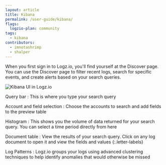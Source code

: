 ```yaml
---
layout: article
title: Kibana
permalink: /user-guide/kibana/
flags:
  logzio-plan: community
tags:
  - kibana
contributors:
  - imnotashrimp
  - shalper
---
```


When you first sign in to Logz.io, you'll find yourself at the Discover page. You can use the Discover page to filter recent logs, search for specific events, and create alerts based on your search queries.

![Kibana UI in Logz.io](https://dytvr9ot2sszz.cloudfront.net/logz-docs/kibana/kibana--discover-annotated1.png)

Query bar
: This is where you type your search query

Account and field selection
: Choose the accounts to search and add fields to the preview table

Histogram
: This shows you the volume of data returned for your search query. You can select a time period directly from here

Document table
: View the results of your search query. Click on any log document to open it and view the fields and values
{:.letter-labels}

Log Patterns
: Logz.io groups your logs using advanced clustering techniques to help identify anomalies that would otherwise be missed  
